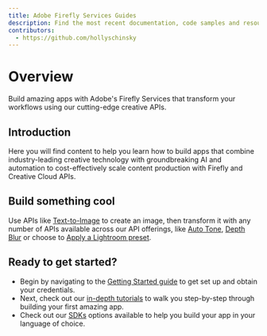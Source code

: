 ```yaml
---
title: Adobe Firefly Services Guides
description: Find the most recent documentation, code samples and resources for using Firefly Services.
contributors:
  - https://github.com/hollyschinsky
---
```


# Overview

Build amazing apps with Adobe's Firefly Services that transform your workflows using our cutting-edge creative APIs.

## Introduction

Here you will find content to help you learn how to build apps that combine industry-leading creative technology with groundbreaking AI and automation to cost-effectively scale content production with Firefly and Creative Cloud APIs.

## Build something cool

Use APIs like [Text-to-Image]() to create an image, then transform it with any number of APIs available across our API offerings, like [Auto Tone](), [Depth Blur]() or choose to [Apply a Lightroom preset]().

## Ready to get started?

- Begin by navigating to the [Getting Started guide](./get-started.md) to get set up and obtain your credentials.
- Next, check out our [in-depth tutorials](./tutorials/) to walk you step-by-step through building your first amazing app.
- Check out our [SDKs](sdks.md) options available to help you build your app in your language of choice.
